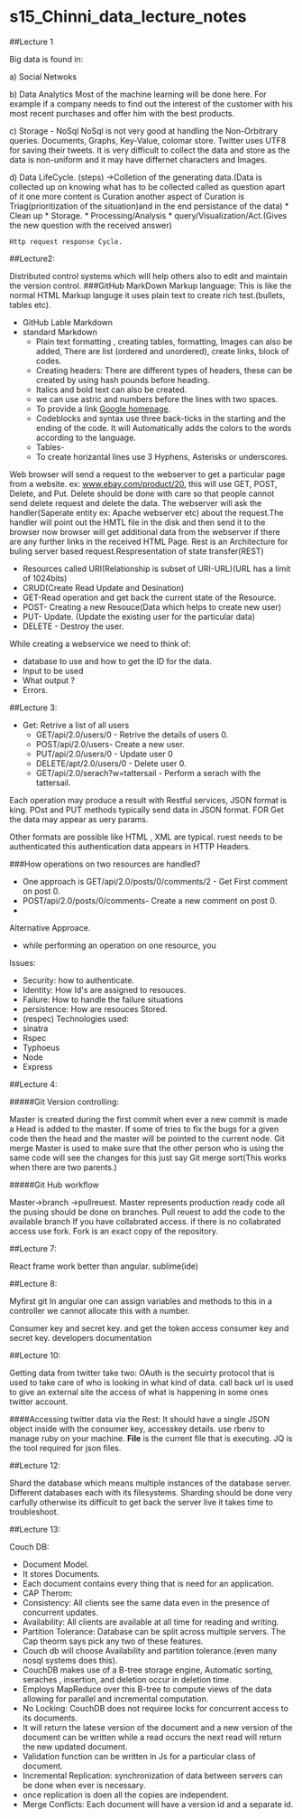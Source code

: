 # s15_Chinni_data_lecture_notes

##Lecture 1

Big data is found in:

a) Social Netwoks

b) Data Analytics
    Most of the  machine learning will be done here. For example if a company needs to find out the interest of the customer with his most recent purchases and offer him with the best products.
    
c) Storage - NoSql
     NoSql is not very good at handling the Non-Orbitrary queries. 
     Documents, Graphs, Key-Value, colomar store. 
     Twitter uses UTF8 for saving their tweets. 
     It is very difficult to collect the data and store as the data is non-uniform and it may have differnet characters and     Images. 

d) Data LifeCycle. (steps)
     ->Colletion of the generating data.(Data is collected up on knowing what has to be collected called as question apart of it one more content is Curation another aspect of Curation is Triag(prioritization of the situation)and in the end persistance of the data)
     * Clean up 
     * Storage. 
     * Processing/Analysis 
     * query/Visualization/Act.(Gives the new question with the received answer)
    
    Http request response Cycle. 
     
##Lecture2:

Distributed control systems which will help others also to edit and maintain the version control. 
###GitHub MarkDown
Markup language: This is like the normal HTML Markup languge it uses plain text to create rich test.(bullets, tables etc).  
* GitHub Lable Markdown
* standard Markdown
   * Plain text formatting , creating tables, formatting, Images can also be added, There are list (ordered and unordered), create links, block of codes.
   * Creating headers: There are different types of headers, these can be created by using hash pounds before heading. 
   * Italics and bold text can also be created. 
   * we can use astric and numbers before the lines with two spaces. 
   * To provide a link [Google homepage](www.google.com).
   * Codeblocks and syntax use three back-ticks in the starting and the ending of the code. It will Automatically adds the colors to the words according to the language. 
   * Tables-
   * To create horizantal lines use 3 Hyphens, Asterisks or underscores.  

Web browser will send a request to the webserver to get a particular page from a website. ex: www.ebay.com/product/20, this will use GET, POST, Delete, and Put. Delete should be done with care so that people cannot send delete request and delete the data. The webserver will ask the handler(Saperate entity ex: Apache webserver etc) about the request.The handler will point out the HMTL file in the disk and then send it to the browser now browser will get additional data from the webserver if there are any further links in the received HTML Page.  Rest is an Architecture for buling server based request.Respresentation of state transfer(REST)  
* Resources called URI(Relationship is subset of URI-URL)(URL has a limit of 1024bits)
* CRUD(Create Read Update and Desination)
* GET-Read operation and get back the current state of the Resource. 
* POST- Creating a new Resouce(Data which helps to create new user)
* PUT- Update. (Update the existing user for the particular data)
* DELETE - Destroy the user.  

While creating a webservice we need to think of:
* database to use and how to get the ID for the data. 
* Input to be used
* What output ?
* Errors. 

##Lecture 3:

* Get: Retrive a list of all users
  * GET/api/2.0/users/0 - Retrive the details of users 0.
  * POST/api/2.0/users- Create a new user. 
  * PUT/api/2.0/users/0 - Update user 0 
  * DELETE/apt/2.0/users/0 - Delete user 0.
  * GET/api/2.0/serach?w=tattersail - Perform a serach with the tattersail.


Each operation may produce a result with Restful services, JSON format is king. POst and PUT methods typically send data in JSON format. FOR Get the data may appear as uery params. 

Other formats are possible like HTML , XML are typical. ruest needs to be authenticated this authentication data appears in HTTP Headers. 

###How operations on two resources are handled?

* One approach is GET/api/2.0/posts/0/comments/2 - Get First comment on post 0.
* POST/api/2.0/posts/0/comments- Create a new comment on post 0.
* 
Alternative Approace.

* while performing an operation on one resource, you 

Issues:

* Security: how to authenticate.
* Identity: How Id's are assigned to resouces. 
* Failure: How to handle the failure situations
* persistence: How are resouces Stored. 
* (respec)
Technologies used: 
* sinatra
* Rspec
* Typhoeus
* Node
* Express


 
##Lecture 4:

#####Git Version controlling:

Master is created during the first commit when ever a new commit is made a Head is added to the master. If some of tries to fix the bugs for a given code then the head and the master will be pointed to the current node. Git merge Master is used to make sure that the other person who is using the same code will see the changes for this just say Git merge sort(This works when there are two parents.)

#####Git Hub workflow

Master->branch ->pullreuest. Master represents production ready code all the pusing should be done on branches. Pull reuest to add the code to the available branch If you have collabrated access. if there is no collabrated access use fork. Fork is an exact copy of the repository. 

##Lecture 7:

React frame work better than angular. sublime(ide) 

##Lecture 8:

Myfirst git In angular one can assign variables and methods to this in a controller we cannot allocate this with a number. 

Consumer key and secret key. and get the token access consumer key and secret key. 
developers documentation 

##Lecture 10:

Getting data from twitter take two: OAuth is the secuirty protocol that is used to take care of who is looking in what kind of data. call back url is used to give an external site the access of what is happening in some ones twitter account. 

####Accessing twitter data via the Rest:
    It should have a single JSON object inside with the consumer key, accesskey details. use rbenv to manage ruby on your  machine. __File__ is the current file that is executing. JQ is the tool required for json files. 

##Lecture 12: 

Shard the database which means multiple instances of the database server. Different databases each with its filesystems. Sharding should be done very carfully otherwise its difficult to get back the server live it takes time to troubleshoot. 


##Lecture 13:

Couch DB:  
 * Document Model. 
 * It stores Documents.
 * Each document contains every thing that is need for an application. 
 * CAP Therom:
 * Consistency: All clients see the same data even in the presence of concurrent updates.
 * Availability: All clients are available at all time for reading and writing. 
 * Partition Tolerance: Database can be split across multiple servers. The Cap theorm says pick any two of these features. 
 * Couch db will choose Availability and partition tolerance.(even many nosql systems does this).
 * CouchDB makes use of a B-tree storage engine, Automatic sorting, seraches , insertion, and deletion occur in deletion time. 
 * Employs MapReduce over this B-tree to compute views of the data allowing for parallel and incremental computation. 
 * No Locking: CouchDB does not requiree locks for concurrent access to its documents. 
 * It will return the latese version of the document and a new version of the document can be written while a read occurs the next read will return the new updated document. 
 * Validation function can be written in Js for a particular class of document. 
 * Incremental Replication: synchronization of data between servers can be done when ever is necessary. 
 * once replication is doen all the copies are independent. 
 * Merge Conflicts: Each document will have a version id and a separate id. 


